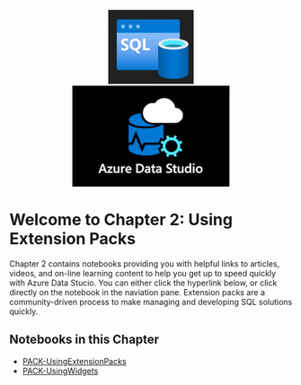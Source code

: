 <span style="display: block; text-align: center;">![CH2-Extensions](./Media/CH2-Extensions.jpg)</span>
<span style="display: block; text-align: center;">![CH2-ADS.png](./Media/Ch2-ADS.png)</span>


# Welcome to Chapter 2: Using Extension Packs

Chapter 2 contains notebooks providing you with helpful links to articles, videos, and on-line learning content to help you get up to speed quickly with Azure Data Stucio.  You can either click the hyperlink below, or click directly on the notebook in the naviation pane.  Extension packs are a community-driven process to make managing and developing SQL solutions quickly.


## Notebooks in this Chapter

- [PACK-UsingExtensionPacks](../Chapter&#32;2&#32;Using&#32;Extension&#32;Packs/PACK-UsingExtensionPacks.ipynb)
- [PACK-UsingWidgets](../Chapter&#32;2&#32;Using&#32;Extension&#32;Packs/PACK-UsingWidgets.ipynb)

&#32;